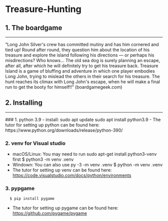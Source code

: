 # Treasure-Hunting

## 1. The boardgame
<hr style="solid gray">
“Long John Silver's crew has committed mutiny and has him cornered and tied up!
Round after round, they question him about the location of his treasure and explore the island following his directions — or perhaps his misdirections? Who knows... The old sea dog is surely planning an escape, after all, after which he will definitely try to get his treasure back. Treasure Island is a game of bluffing and adventure in which one player embodies Long John, trying to mislead the others in their search for his treasure. The hunt reaches its climax with Long John's escape, when he will make a final run to get the booty for himself!!” (boardgamegeek.com)


## 2. Installing
<hr style="solid gray">
### 1. python 3.9
   - install:  sudo apt update
               sudo apt install python3.9
   - The tutor for setting up python can be found here: https://www.python.org/downloads/release/python-390/ 
   
### 2. venv for Visual studio
   - macOS/Linux: You may need to run sudo apt-get install python3-venv first
      $ python3 -m venv .venv
   - Windown: You can also use py -3 -m venv .venv
      $ python -m venv .venv
   - The tutor for setting up venv can be found here: https://code.visualstudio.com/docs/python/environments 
    
### 3. pypgame
      $ pip install pygame
   - The tutor for setting up pygame can be found here: https://github.com/pygame/pygame





